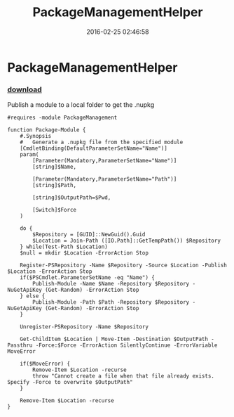 ﻿---
pid:            6234
parent:         0
children:       
poster:         Joel Bennett
title:          PackageManagementHelper
date:           2016-02-25 02:46:58
description:    Publish a module to a local folder to get the .nupkg
format:         posh
---

# PackageManagementHelper

### [download](6234.ps1)  

Publish a module to a local folder to get the .nupkg

```posh
#requires -module PackageManagement

function Package-Module {
    #.Synopsis
    #   Generate a .nupkg file from the specified module
    [CmdletBinding(DefaultParameterSetName="Name")]
    param(
        [Parameter(Mandatory,ParameterSetName="Name")]
        [string]$Name, 

        [Parameter(Mandatory,ParameterSetName="Path")]
        [string]$Path, 

        [string]$OutputPath=$Pwd,

        [Switch]$Force
    )

    do {
        $Repository = [GUID]::NewGuid().Guid
        $Location = Join-Path ([IO.Path]::GetTempPath()) $Repository
    } while(Test-Path $Location)
    $null = mkdir $Location -ErrorAction Stop

    Register-PSRepository -Name $Repository -Source $Location -Publish $Location -ErrorAction Stop
    if($PSCmdlet.ParameterSetName -eq "Name") {
        Publish-Module -Name $Name -Repository $Repository -NuGetApiKey (Get-Random) -ErrorAction Stop
    } else {
        Publish-Module -Path $Path -Repository $Repository -NuGetApiKey (Get-Random) -ErrorAction Stop
    }

    Unregister-PSRepository -Name $Repository

    Get-ChildItem $Location | Move-Item -Destination $OutputPath -Passthru -Force:$Force -ErrorAction SilentlyContinue -ErrorVariable MoveError

    if($MoveError) {
        Remove-Item $Location -recurse
        throw "Cannot create a file when that file already exists. Specify -Force to overwrite $OutputPath"
    }

    Remove-Item $Location -recurse
}
```
